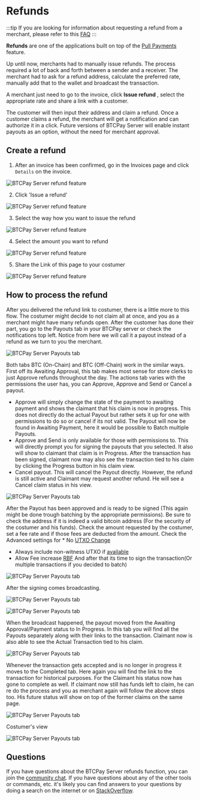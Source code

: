 # Refunds

:::tip
If you are looking for information about requesting a refund from a merchant, please refer to this [FAQ](./FAQ/General.md#what-if-i-have-a-problem-with-a-paid-invoice)
:::

**Refunds** are one of the applications built on top of the [Pull Payments](./PullPayments.md) feature.

Up until now, merchants had to manually issue refunds.
The process required a lot of back and forth between a sender and a receiver. The merchant had to ask for a refund address, calculate the preferred rate, manually add that to the wallet and broadcast the transaction.

A merchant just need to go to the invoice, click **Issue refund** , select the appropriate rate and share a link with a customer.

The customer will then input their address and claim a refund. Once a customer claims a refund, the merchant will get a notification and can authorize it in a click.
Future versions of BTCPay Server will enable instant payouts as an option, without the need for merchant approval.

## Create a refund

1. After an invoice has been confirmed, go in the Invoices page and click `Details` on the invoice.

![BTCPay Server refund feature](./img/refunds/invoices-details.jpg "BTCPay Server refund feature")

2. Click 'Issue a refund'

![BTCPay Server refund feature](./img/refunds/issue-refund.jpg "BTCPay Server refund feature")

3. Select the way how you want to issue the refund

![BTCPay Server refund feature](./img/refunds/issue-refund-payment-option.jpg "BTCPay Server refund feature")

4. Select the amount you want to refund

![BTCPay Server refund feature](./img/refunds/issue-refund-amount.jpg "BTCPay Server refund feature")

5. Share the Link of this page to your costumer

![BTCPay Server refund feature](./img/refunds/claimingside.jpg "BTCPay Server refund feature")

## How to process the refund

After you delivered the refund link to costumer, there is a little more to this flow.
The costumer might decide to not claim all at once, and you as a merchant might have many refunds open.
After the customer has done their part, you go to the Payouts tab in your BTCPay server or check the notifications top left.
Notice from here we will call it a payout instead of a refund as we turn to you the merchant.

![BTCPay Server Payouts tab](./img/refunds/claim-notification.jpg "BTCPay Server refund feature")

Both tabs BTC (On-Chain) and BTC (Off-Chain) work in the similar ways.
First off its Awaiting Approval, this tab makes most sense for store clerks to just Approve refunds throughout the day.
The actions tab varies with the permissions the user has, you can Approve, Approve and Send or Cancel a payout.
* Approve will simply change the state of the payment to awaiting payment and shows the claimant that his claim is now in progress.
This does not directly do the actual Payout but rather sets it up for one with permissions to do so or cancel if its not valid.
The Payout will now be found in Awaiting Payment, here it would be possible to Batch multiple Payouts.
* Approve and Send is only available for those with permissions to.
This will directly prompt you for signing the payouts that you selected. It also will show to claimant that claim is in Progress.
After the transaction has been signed, claimant now may also see the transaction tied to his claim by clicking the Progress button in his claim view.
* Cancel payout.
This will cancel the Payout directly.
However, the refund is still active and Claimant may request another refund. He will see a Cancel claim status in his view.

![BTCPay Server Payouts tab](./img/refunds/payouts-status3-options-appr.jpg "BTCPay Server refund feature")

After the Payout has been approved and is ready to be signed (This again might be done trough batching by the appropriate permissions).
Be sure to check the address if it is indeed a valid bitcoin address (For the security of the costumer and his funds).
Check the amount requested by the costumer, set a fee rate and if those fees are deducted from the amount.
Check the Advanced settings for * No [UTXO Change](./Wallet.md)
* Always include non-witness UTXO if [available](https://medium.com/@jmacato/wasabi-wallets-advisory-for-trezor-users-7d942c727f92)
* Allow Fee increase [RBF](./Wallet.md)
And after that its time to sign the transaction(Or multiple transactions if you decided to batch)

![BTCPay Server Payouts tab](./img/refunds/payouts-status4-options-sign3-adv.jpg "BTCPay Server refund feature")

After the signing comes broadcasting.

![BTCPay Server Payouts tab](./img/refunds/payouts-status4-broadcast1.jpg "BTCPay Server refund feature")

![BTCPay Server Payouts tab](./img/refunds/payout-status-succesfull.jpg "BTCPay Server refund feature")

When the broadcast happened, the payout moved from the Awaiting Approval/Payment status to In Progress.
In this tab you will find all the Payouts separately along with their links to the transaction.
Claimant now is also able to see the Actual Transaction tied to his claim.

![BTCPay Server Payouts tab](./img/refunds/payout-status-progress.jpg "BTCPay Server refund feature")

Whenever the transaction gets accepted and is no longer in progress it moves to the Completed tab.
Here again you will find the link to the transaction for historical purposes.
For the Claimant his status now has gone to complete as well.
If claimant now still has funds left to claim, he can re do the process and you as merchant again will follow the above steps too.
His future status will show on top of the former claims on the same page.

![BTCPay Server Payouts tab](./img/refunds/payouts-status5-completed1.jpg "BTCPay Server refund feature")

Costumer's view

![BTCPay Server Payouts tab](./img/refunds/claiment-completed1.jpg "BTCPay Server refund feature")

## Questions

If you have questions about the BTCPay Server refunds function, you can join the [community chat](https://chat.btcpayserver.org/).
If you have questions about any of the other tools or commands, etc. it's likely you can find answers to your questions by doing a search on the internet or on [StackOverflow](https://stackoverflow.com/).